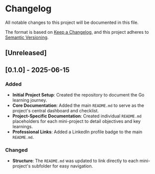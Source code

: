 # Changelog

All notable changes to this project will be documented in this file.

The format is based on [Keep a Changelog](https://keepachangelog.com/en/1.0.0/),
and this project adheres to [Semantic Versioning](https://semver.org/spec/v2.0.0.html).

## [Unreleased]

## [0.1.0] - 2025-06-15

### Added

-   **Initial Project Setup**: Created the repository to document the Go learning journey.
-   **Core Documentation**: Added the main `README.md` to serve as the project's central dashboard and checklist.
-   **Project-Specific Documentation**: Created individual `README.md` placeholders for each mini-project to detail objectives and key learnings.
-   **Professional Links**: Added a LinkedIn profile badge to the main `README.md`.

### Changed

-   **Structure**: The `README.md` was updated to link directly to each mini-project's subfolder for easy navigation.
